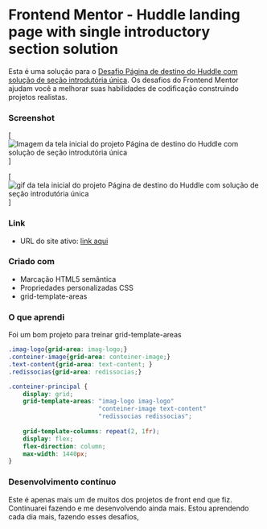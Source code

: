 # Frontend Mentor - Huddle landing page with single introductory section solution

Esta é uma solução para o [Desafio Página de destino do Huddle com solução de seção introdutória única](https://www.frontendmentor.io/challenges/recipe-page-KiTsR8QQKm). Os desafios do Frontend Mentor ajudam você a melhorar suas habilidades de codificação construindo projetos realistas.


### Screenshot

[<img src="images/preview-desktop-design.gif" alt="Imagem da tela inicial do projeto Página de destino do Huddle com solução de seção introdutória única ">]

[<img src="images/preview-mobile-design.gif" alt="gif da tela inicial do projeto Página de destino do Huddle com solução de seção introdutória única">]


### Link


- URL do site ativo: [link aqui](https://andersonf-dev.github.io/social-proof-section-master/)



### Criado com

- Marcação HTML5 semântica
- Propriedades personalizadas CSS
- grid-template-areas




### O que aprendi

Foi um bom projeto para treinar grid-template-areas

```css
.imag-logo{grid-area: imag-logo;}
.conteiner-image{grid-area: conteiner-image;}
.text-content{grid-area: text-content; }
.redissocias{grid-area: redissocias;}

.conteiner-principal {
    display: grid;
    grid-template-areas: "imag-logo imag-logo"
                         "conteiner-image text-content"
                         "redissocias redissocias";
    
    grid-template-columns: repeat(2, 1fr); 
    display: flex;
    flex-direction: column;
    max-width: 1440px;                    
}

```

### Desenvolvimento contínuo

Este é apenas mais um de muitos dos projetos de front end que fiz. Continuarei fazendo e me desenvolvendo ainda mais. Estou aprendendo cada dia mais, fazendo esses desafios, 
